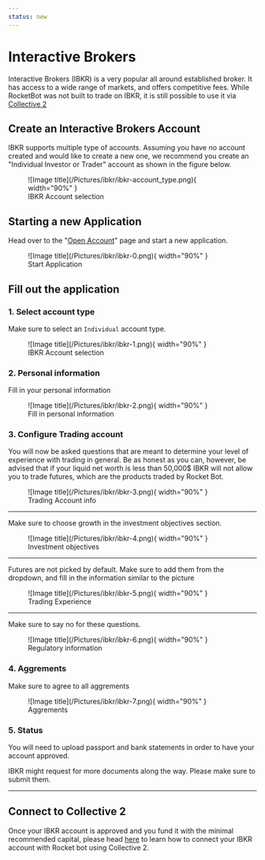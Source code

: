 ```yaml
---
status: new
---
```

# Interactive Brokers

Interactive Brokers (IBKR) is a very popular all around established broker. It has access to a wide range of markets, and offers competitive fees.
While RocketBot was not built to trade on IBKR, it is still possible to use it via [Collective 2](/collective2_setup/)


## Create an Interactive Brokers Account
IBKR supports multiple type of accounts. Assuming you have no account created and would like to create a new one, we recommend you create an "Individual Investor or Trader" account as shown in the figure below.

<figure markdown>
  ![Image title](/Pictures/ibkr/ibkr-account_type.png){ width="90%" }
  <figcaption>IBKR Account selection</figcaption>
</figure>

## Starting a new Application

Head over to the "[Open Account](https://ndcdyn.interactivebrokers.com/Universal/Application)" page and start a new application.


<figure markdown>
  ![Image title](/Pictures/ibkr/ibkr-0.png){ width="90%" }
  <figcaption>Start Application</figcaption>
</figure>

## Fill out the application
### 1. Select account type

Make sure to select an `Individual` account type.

<figure markdown>
  ![Image title](/Pictures/ibkr/ibkr-1.png){ width="90%" }
  <figcaption>IBKR Account selection</figcaption>
</figure>

### 2. Personal information

Fill in your personal information

<figure markdown>
  ![Image title](/Pictures/ibkr/ibkr-2.png){ width="90%" }
  <figcaption>Fill in personal information</figcaption>
</figure>




### 3. Configure Trading account

You will now be asked questions that are meant to determine your level of experience with trading in general.
Be as honest as you can, however, be advised that if your liquid net worth is less than 50,000$ IBKR will not allow you to trade futures, which are the products traded by Rocket Bot.

<figure markdown>
  ![Image title](/Pictures/ibkr/ibkr-3.png){ width="90%" }
  <figcaption>Trading Account info</figcaption>
</figure>

-----

Make sure to choose growth in the investment objectives section.

<figure markdown>
  ![Image title](/Pictures/ibkr/ibkr-4.png){ width="90%" }
  <figcaption>Investment objectives</figcaption>
</figure>

-----

Futures are not picked by default. Make sure to add them from the dropdown, and fill in the information similar to the picture

<figure markdown>
  ![Image title](/Pictures/ibkr/ibkr-5.png){ width="90%" }
  <figcaption>Trading Experience</figcaption>
</figure>

-----

Make sure to say no for these questions.

<figure markdown>
  ![Image title](/Pictures/ibkr/ibkr-6.png){ width="90%" }
  <figcaption>Regulatory information</figcaption>
</figure>



### 4. Aggrements

Make sure to agree to all aggrements

<figure markdown>
  ![Image title](/Pictures/ibkr/ibkr-7.png){ width="90%" }
  <figcaption>Aggrements</figcaption>
</figure>

### 5. Status
 
You will need to upload passport and bank statements in order to have your account approved.

IBKR might request for more documents along the way. Please make sure to submit them.

----

## Connect to Collective 2

Once your IBKR account is approved and you fund it with the minimal recommended capital, please head [here](/howto/) to learn how to connect your IBKR account with Rocket bot using Collective 2.
